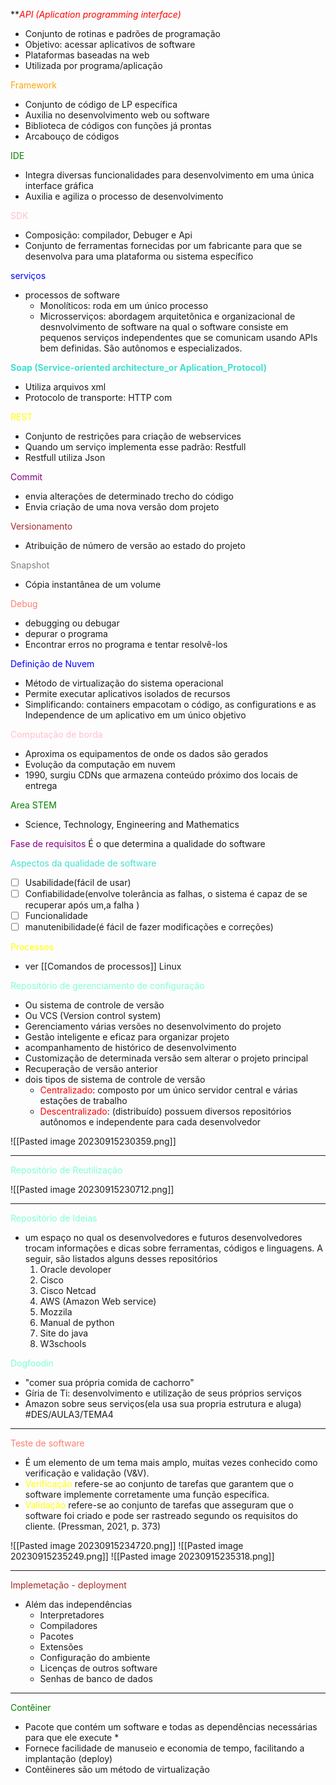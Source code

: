 ***<span style="color:red">API (Aplication programming interface)</span>*
* Conjunto de rotinas e padrões de programação
* Objetivo: acessar aplicativos de software
* Plataformas baseadas na web
* Utilizada por programa/aplicação

<span style=color:orange>Framework</span>
* Conjunto de código de LP específica
* Auxilia no desenvolvimento web ou software
* Biblioteca de códigos con funções já prontas
* Arcabouço de códigos

<span style="color:green">IDE</span>
* Integra diversas funcionalidades para desenvolvimento em uma única interface gráfica
* Auxilia e agiliza o processo de desenvolvimento

<span style="color:pink">SDK</span>
* Composição: compilador, Debuger e Api
* Conjunto de ferramentas fornecidas por um fabricante para que se desenvolva para uma plataforma ou sistema específico

<span style="color:blue">serviços</span>
* processos de software
	* Monolíticos: roda em um único processo
	* Microsserviços: abordagem arquitetônica e organizacional de desnvolvimento de software na qual o software consiste em pequenos serviços independentes que se comunicam usando APIs bem definidas. São autônomos e especializados.

**<span style="color:turquoise">Soap (Service-oriented architecture_or Aplication_Protocol)</span>**
* Utiliza arquivos xml
* Protocolo de transporte: HTTP com

<span style="color:yellow">REST</span>
* Conjunto de restrições para criação de webservices
* Quando um serviço implementa esse padrão: Restfull
* Restfull utiliza Json

<span style="color:purple">Commit</span>
* envia alterações de determinado trecho do código
* Envia criação de uma nova versão dom projeto

<span style="color:brown">Versionamento</span>
* Atribuição de número de versão ao estado do projeto

<span style="color:grey">Snapshot</span>
* Cópia instantânea de um volume

<span style="color:salmon">Debug</span>
* debugging ou debugar
* depurar o programa
* Encontrar erros no programa e tentar resolvê-los

<span style="color:blue">Definição de Nuvem</span>
* Método de virtualização do sistema operacional
* Permite executar aplicativos isolados de recursos
* Simplificando: containers empacotam o código, as configurations e as Independence de um aplicativo em um único objetivo

<span style="color:pink">Computação de borda</span>
* Aproxima os equipamentos de onde os dados são gerados
* Evolução da computação em nuvem
* 1990, surgiu CDNs que armazena conteúdo próximo dos locais de entrega

<span style="color:green">Area STEM</span>
* Science, Technology, Engineering and Mathematics

<span style="color:purple">Fase de requisitos</span>
É o que determina a qualidade do software

<span style="color:turquoise">Aspectos da qualidade de software</span>
- [ ] Usabilidade(fácil de usar)
- [ ] Confiabilidade(envolve tolerância as falhas, o sistema é capaz de se recuperar após um,a falha )
- [ ] Funcionalidade
- [ ] manutenibilidade(é fácil de fazer modificações e correções)

<span style="color: yellow">Processos</span>
* ver [[Comandos de processos]] Linux

<span style="color:aquamarine">Repositório de gerenciamento de configuração</span>
* Ou sistema de controle de versão
* Ou VCS (Version control system)
* Gerenciamento várias versões no desenvolvimento do projeto
* Gestão inteligente e eficaz para organizar projeto
* acompanhamento de histórico de desenvolvimento
* Customização de determinada versão sem alterar o projeto principal
* Recuperação de versão anterior
* dois tipos de sistema de controle de versão
	* <span style="color:red">Centralizado</span>: composto por um único servidor central e várias estações de trabalho
	* <span style="color:red">Descentralizado</span>: (distribuído) possuem diversos repositórios autônomos e independente para cada desenvolvedor
	
![[Pasted image 20230915230359.png]]
****
<span style="color:aquamarine">Repositório de Reutilização</span>

![[Pasted image 20230915230712.png]]
****
<span style="color:aquamarine">Repositório de Ideias </span>
* um espaço no qual os desenvolvedores e futuros desenvolvedores  trocam informações e dicas sobre ferramentas, códigos e linguagens. A seguir, são listados alguns desses repositórios
	1. Oracle devoloper
	2. Cisco
	3. Cisco Netcad
	4. AWS (Amazon Web service)
	5. Mozzila
	6. Manual de python
	7. Site do java
	8. W3schools

<span style="color:aquamarine">Dogfoodin</span>
* "comer sua própria comida de cachorro"
* Gíria de Ti: desenvolvimento e utilização de seus próprios serviços
* Amazon sobre seus serviços(ela usa sua propria estrutura e aluga)
#DES/AULA3/TEMA4
***
<span style="color:salmon">Teste de software</span> 
* É um elemento de um tema mais amplo, muitas vezes conhecido como verificação e validação (V&V).
* <span style="color:yellow">Verificação</span> refere-se ao conjunto de tarefas que garantem que o software implemente corretamente uma função específica.
* <span style="color:yellow">Validação</span> refere-se ao conjunto de tarefas que asseguram que o software foi criado e pode ser rastreado segundo os requisitos do cliente. (Pressman, 2021, p. 373)

![[Pasted image 20230915234720.png]]
![[Pasted image 20230915235249.png]]
![[Pasted image 20230915235318.png]]
***
<span style="color:brown">Implemetação - deployment</span>
* Além das independências
	* Interpretadores
	* Compiladores
	* Pacotes
	* Extensões
	* Configuração do ambiente
	* Licenças  de outros software
	* Senhas de banco de dados

***
<span style="color:green">Contêiner</span>
* Pacote que contém um software e todas as dependências necessárias para que ele execute *
* Fornece facilidade de manuseio e economia de tempo, facilitando a implantação (deploy)
* Contêineres são um método de virtualização


